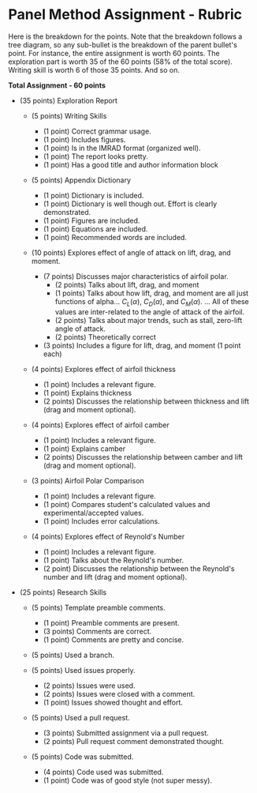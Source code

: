 # Panel Method Assignment - Rubric

Here is the breakdown for the points.  Note that the breakdown follows a tree diagram, so any sub-bullet is the breakdown of the parent bullet's point. For instance, the entire assignment is worth 60 points. The exploration part is worth 35 of the 60 points (58\% of the total score). Writing skill is worth 6 of those 35 points. And so on.  
	

	
**Total Assignment - 60 points**

- (35 points) Exploration Report
	- (5 points) Writing Skills
		- (1 point) Correct grammar usage.
		- (1 point) Includes figures.
		- (1 point) Is in the IMRAD format (organized well).
		- (1 point) The report looks pretty.
        - (1 point) Has a good title and author information block

	- (5 points) Appendix Dictionary
		- (1 point) Dictionary is included.
		- (1 point) Dictionary is well though out. Effort is clearly demonstrated.
		- (1 point) Figures are included.
		- (1 point) Equations are included.
		- (1 point) Recommended words are included.

	- (10 points) Explores effect of angle of attack on lift, drag, and moment.
		- (7 points) Discusses major characteristics of airfoil polar.
			- (2 points) Talks about lift, drag, and moment
			- (1 points) Talks about how lift, drag, and moment are all just functions of alpha... $C_L(\alpha)$, $C_D(\alpha)$, and $C_M(\alpha)$. ... All of these values are inter-related to the angle of attack of the airfoil. 
			- (2 points) Talks about major trends, such as stall, zero-lift angle of attack. 
            - (2 points) Theoretically correct
		- (3 points) Includes a figure for lift, drag, and moment (1 point each)

	- (4 points) Explores effect of airfoil thickness
		- (1 point) Includes a relevant figure. 
		- (1 point) Explains thickness
		- (2 points) Discusses the relationship between thickness and lift (drag and moment optional). 

	- (4 points) Explores effect of airfoil camber
		- (1 point) Includes a relevant figure. 
		- (1 point) Explains camber
		- (2 points) Discusses the relationship between camber and lift (drag and moment optional). 

	- (3 points) Airfoil Polar Comparison
		- (1 point) Includes a relevant figure. 
		- (1 point) Compares student's calculated values and experimental/accepted values.
		- (1 point) Includes error calculations.

	- (4 points) Explores effect of Reynold's Number
		- (1 point) Includes a relevant figure.
		- (1 point) Talks about the Reynold's number.
		- (2 point) Discusses the relationship between the Reynold's number and lift (drag and moment optional).
		
	
- (25 points) Research Skills
    - (5 points) Template preamble comments.
    	- (1 point) Preamble comments are present.
    	- (3 points) Comments are correct.
    	- (1 point) Comments are pretty and concise.

    - (5 points) Used a branch.

    - (5 points) Used issues properly.
    	- (2 points) Issues were used.
    	- (2 points) Issues were closed with a comment.
    	- (1 point) Issues showed thought and effort.
        
    - (5 points) Used a pull request.
    	- (3 points) Submitted assignment via a pull request.
    	- (2 points) Pull request comment demonstrated thought. 

    - (5 points) Code was submitted.
    	- (4 points) Code used was submitted.
    	- (1 point) Code was of good style (not super messy). 
	
	
